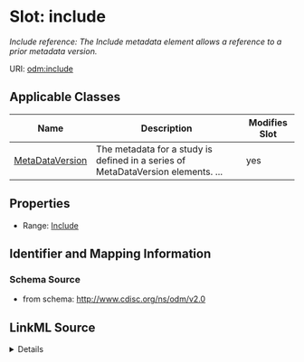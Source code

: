 # Slot: include


_Include reference: The Include metadata element allows a reference to a prior metadata version._



URI: [odm:include](http://www.cdisc.org/ns/odm/v2.0/include)



<!-- no inheritance hierarchy -->




## Applicable Classes

| Name | Description | Modifies Slot |
| --- | --- | --- |
[MetaDataVersion](MetaDataVersion.md) | The metadata for a study is defined in a series of MetaDataVersion elements. ... |  yes  |







## Properties

* Range: [Include](Include.md)





## Identifier and Mapping Information







### Schema Source


* from schema: http://www.cdisc.org/ns/odm/v2.0




## LinkML Source

<details>
```yaml
name: include
description: 'Include reference: The Include metadata element allows a reference to
  a prior metadata version.'
from_schema: http://www.cdisc.org/ns/odm/v2.0
rank: 1000
identifier: false
alias: include
domain_of:
- MetaDataVersion
range: Include

```
</details>